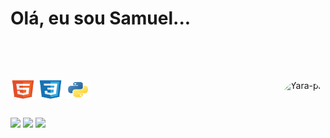 <h1>Olá, eu sou Samuel...</h1>

<p href="https://discord.gg/zum" align="center">
    <img alt="" src=https://github-readme-stats.vercel.app/api?username=SamuelG05&show_icons=true&theme=dracula>
</p>

##
<div style="display: inline_block"><br>
  <img align="center" alt="Rafa-HTML" height="30" width="40" src="https://raw.githubusercontent.com/devicons/devicon/master/icons/html5/html5-original.svg">
  <img align="center" alt="Rafa-CSS" height="30" width="40" src="https://raw.githubusercontent.com/devicons/devicon/master/icons/css3/css3-original.svg">
  <img align="center" alt="Rafa-Python" height="30" width="40" src="https://raw.githubusercontent.com/devicons/devicon/master/icons/python/python-original.svg">
  <img align="right" alt="Yara-pic" height="150" style="border-radius:50px;" src="[https://lh3.googleusercontent.com/oUWI2YtmKi3NMRg1py60KoNxUiUrZ_fRDNAeBQ76y0qPsiI2r_KhHdpfoOlDkenfBCNiL0dUoSpV7Mzv2kUOCzmqINuWsSlDVDS0H_cAr8amKL4UwW7tWQf0FMHjtxjA6LJxFBiF2xnnKDyWmNZq_mgDTCcR4QdCSRqVLizRU4YV5i82J-EyjqTRxWzlnL7Ec3pvXHigWCfJgRWaMA2Yj6zCDmBEzfVnBpiiTXpWR3bym8QQP0EJtc6kyswhgjEhGKF-6r_J_BsUJtx6x-JsfHXcXCi1bJPm8EoXX4vbWu4OnQVHTpHtoqTju_edaGD0LFIv309wzqaAEJXsAdkGaotN06g371c5AqBviYIyMaiiQiLod_kPXsV-k6Xu0SnkSJD3jokNN5IwgVRxdNhFX9S1Ek6yWFG06H7f0BMA6E3w3Qn8FpwSWbLlK8--BkiltVDetfazcxWNmfvx6VI6HL0tno-VNYj3o6pV8Wtek1kusDVUKJoBFZOKYnOTW92q1b__c-J9KoeY9GRJcbVljdo_IcW3-KPkPsG-_8pfV3wk_zpDbrzdgZeiPzsikSC3yn6PulNsq9Xf1MauOAEigMdZZ25bXxHAIfLC8EMpeDl9XkDPBEMPVL_eoYR6ZDJXniDOPLUOOnIp1hU7X1bEBsBBuvIQlcwvDTSTLByq7HbspJuLuzQFUa2JXat7ZgWfCfH8M3c4pAbhY5NzX11QK8tkEo1U94wvZsObQIlEfJEgVmPXrLLGa-o0Ce9f03x02qNHuundraSFDZGQJ8oX09BvvZ_LRC1ag9VEfGoFyxfqLTsLavRIBKxYOW5KPm-kEdEfDXWE10UxElNTewymvjP1X4XQXgMfcJAA2LjILnfQHerMOUhemYKgAwxy2ZYmXwIarkwOUToYlXY-G0D4PDYWyFm-Cm0BZanwLAlN1AEMn-XLDT8wUFjnk5u5mNeznxhjNZpHA_9T6E4F2qY5hrNonm6ifmHu0a6gJEl5jvCYBB25RYv81LAyhVmTNL0I62M94N46jjeGsuwGBBs7XjzTaKAUA-y4-T4OAOdQ2cULdQnoHG94YR0SDry24uQSp1PrzZ0JzgNV76DNSYtouQkGUnvbSFPdMYA=w800-h801-s-no?authuser=0](https://lh3.googleusercontent.com/70IEctr3Rd4BWFcPfY9Ip0eu8RXtW7NOJrMtBieP3fL1fqr1hgK8y-Wdt4nFuJ4GDvETXxT4D3suW0HG1YWQpnxaZ1Ahj4g41LIqC3lHgVnPMvp5g77JP5LCGpqnySfmM1yqV_zIPp-TWnb60bjWAXh-5ifnkWXAlUnUwF6jRL0qBUdYt0S5ckahv_DAeObXsQqynPrATOvjgt0A3uYiuko4PuUujaJU_hKo8vOgpZoxQnzgMUr4I_cyQMe2eR4_pTo0yigRgR43Y2tjQXPjFB8OAEjIKdKDBOs_uG6Tj0ApTK2g4TyxScQw5iBWnIYYthXnoUjEsOBeLXVIEPnSw6bB3_QdD0TpGNJIFKhSxGlIkKYgVOeAooHhH4HrNNiv-aV8DNLC_eZ4otQFd1ue5df9mkMr6fw9THw1duWoeDhynAZ9ARSroIDiw2LPtOC1qxzI23lKVXb7LUap2MtSmHGJGcwun5gbqftlDHxmNL2jtZX5vGvH92ti-inEYxYbxbYO6cXzy5YJANGJJJmvFsk8p_1w5INMkbf21IuTDuLouRu93LBKJt6xWp_FKt-js42NnGKDt4X9ZhUxfH3iP3gIWXgUPADdSxt43B8fQC2yoV-3YWSUqnrjmENERBff0-g8JVth8X6U_QApyaIMlf-l2h9krJSEhkQ0s2Z92XH5Vv5-2OJ9XojoP6y1kTqkae44glzKWdJeg_3iydVwrhcyquJZeFZx90Suyhzg3ceEgE8N64eGSROSaRIjGQXWcl5h90CTWEJybMUPk_kDtaFDZZCrWWl1FIDWYwY0nPTo93XlRd9g4PWNW-_LRnrMvRqx41u9e_VSuHvBYw2TMHH1CZIXFPtBGR_dBfuSxIUWeZIBjkLyg2MPVn3gY9XY8vzVHWyf1hhm2YKoU8KLKIiExYefT6D8uoQ9t_XGMGmZkOE-eIPgsXwG-56jLVaHRylhYjL8smdWuTddPpGW9Fjmm4QErmnb6YviWPfLfr2d3REUDEc2DoSl2gE-jU868j7w_D-4wWH2o3rfYiiGQQmYp3rXNzZaYc4vJAVid3wgtA9GNeCn_UB4bfs7U41LTqQonR-tyRlJ0cHHstoe4rBmOFLDXfrkFEk=w743-h929-s-no?authuser=0)">
</div>
 
 ##


<div> 
  <a href = "mailto:samuelqra52@gmail.com"><img src="https://img.shields.io/badge/-Gmail-%23333?style=for-the-badge&logo=gmail&logoColor=white" target="_blank"></a>
  <a href="https://www.linkedin.com/in/samuel-gon%C3%A7alves-350a93246/" target="_blank" rel="external"><img src="https://img.shields.io/badge/-LinkedIn-%230077B5?style=for-the-badge&logo=linkedin&logoColor=white" target="_blank"></a> 
  <a href="https://www.instagram.com/samuel.g05/" target="_blank" rel="external"><img src="https://img.shields.io/badge/-Instagram-%23E4405F?style=for-the-badge&logo=instagram&logoColor=white" target="_blank"></a>
  
</div>
